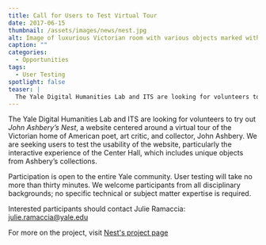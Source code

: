 ```yaml
---
title: Call for Users to Test Virtual Tour
date: 2017-06-15
thumbnail: /assets/images/news/nest.jpg
alt: Image of luxurious Victorian room with various objects marked with digital indicators to show points of interest, such as a rug, a chair, a lamp, and a painting.
caption: ""
categories:
  - Opportunities
tags:
  - User Testing
spotlight: false
teaser: |
  The Yale Digital Humanities Lab and ITS are looking for volunteers to try out John Ashbery’s Nest, a website centered around a virtual tour of the American poet's home.
---
```

The Yale Digital Humanities Lab and ITS are looking for volunteers to try out *John Ashbery’s Nest*, a website centered around a virtual tour of the Victorian home of American poet, art critic, and collector, John Ashbery. We are seeking users to test the usability of the website, particularly the interactive experience of the Center Hall, which includes unique objects from Ashbery’s collections.

Participation is open to the entire Yale community. User testing will take no more than thirty minutes. We welcome participants from all disciplinary backgrounds; no specific technical or subject matter expertise is required.

Interested participants should contact Julie Ramaccia: [julie.ramaccia@yale.edu](mailto:julie.ramaccia@yale.edu)

For more on the project, visit <a href='{{ site.baseurl }}/projects/nest.html' target='_blank'>Nest's project page</a>
